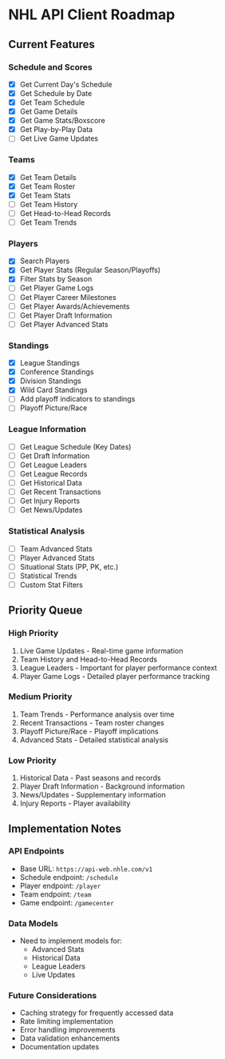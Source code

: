 # NHL API Client Roadmap

## Current Features

### Schedule and Scores
- [x] Get Current Day's Schedule
- [x] Get Schedule by Date
- [x] Get Team Schedule
- [x] Get Game Details
- [x] Get Game Stats/Boxscore
- [x] Get Play-by-Play Data
- [ ] Get Live Game Updates

### Teams
- [x] Get Team Details
- [x] Get Team Roster
- [x] Get Team Stats
- [ ] Get Team History
- [ ] Get Head-to-Head Records
- [ ] Get Team Trends

### Players
- [x] Search Players
- [x] Get Player Stats (Regular Season/Playoffs)
- [x] Filter Stats by Season
- [ ] Get Player Game Logs
- [ ] Get Player Career Milestones
- [ ] Get Player Awards/Achievements
- [ ] Get Player Draft Information
- [ ] Get Player Advanced Stats

### Standings
- [x] League Standings
- [x] Conference Standings
- [x] Division Standings
- [x] Wild Card Standings
- [ ] Add playoff indicators to standings
- [ ] Playoff Picture/Race

### League Information
- [ ] Get League Schedule (Key Dates)
- [ ] Get Draft Information
- [ ] Get League Leaders
- [ ] Get League Records
- [ ] Get Historical Data
- [ ] Get Recent Transactions
- [ ] Get Injury Reports
- [ ] Get News/Updates

### Statistical Analysis
- [ ] Team Advanced Stats
- [ ] Player Advanced Stats
- [ ] Situational Stats (PP, PK, etc.)
- [ ] Statistical Trends
- [ ] Custom Stat Filters

## Priority Queue

### High Priority
1. Live Game Updates - Real-time game information
2. Team History and Head-to-Head Records
3. League Leaders - Important for player performance context
4. Player Game Logs - Detailed player performance tracking

### Medium Priority
1. Team Trends - Performance analysis over time
2. Recent Transactions - Team roster changes
3. Playoff Picture/Race - Playoff implications
4. Advanced Stats - Detailed statistical analysis

### Low Priority
1. Historical Data - Past seasons and records
2. Player Draft Information - Background information
3. News/Updates - Supplementary information
4. Injury Reports - Player availability

## Implementation Notes

### API Endpoints
- Base URL: `https://api-web.nhle.com/v1`
- Schedule endpoint: `/schedule`
- Player endpoint: `/player`
- Team endpoint: `/team`
- Game endpoint: `/gamecenter`

### Data Models
- Need to implement models for:
  - Advanced Stats
  - Historical Data
  - League Leaders
  - Live Updates

### Future Considerations
- Caching strategy for frequently accessed data
- Rate limiting implementation
- Error handling improvements
- Data validation enhancements
- Documentation updates 